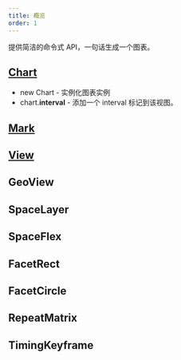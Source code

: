 ```yaml
---
title: 概览
order: 1
---
```


提供简洁的命令式 API，一句话生成一个图表。

## [Chart](/api/chart)

- new Chart - 实例化图表实例
- chart.**interval** - 添加一个 interval 标记到该视图。

## [Mark](/api/mark)

## [View](/api/view)

## GeoView

## SpaceLayer

## SpaceFlex

## FacetRect

## FacetCircle

## RepeatMatrix

## TimingKeyframe

